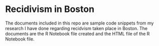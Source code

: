 # Recidivism in Boston
The documents included in this repo are sample code snippets from my research I have done regarding recidvism taken place in Boston. The documents are the R Notebook file created and the HTML file of the R Notebook file.
